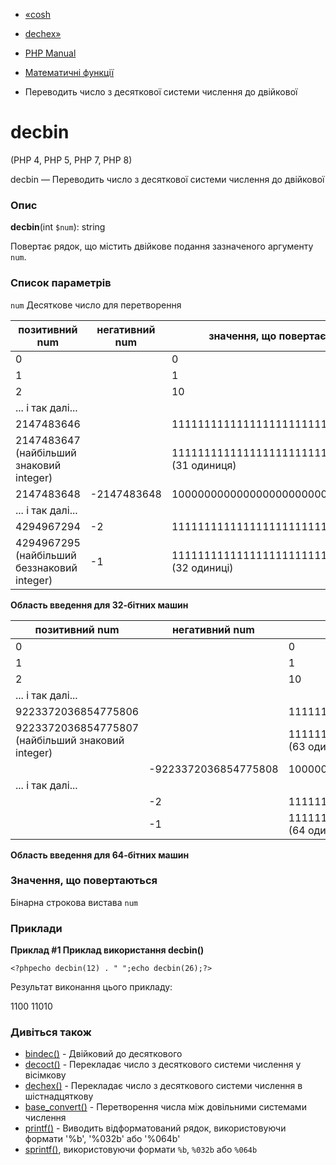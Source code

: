 - [«cosh](function.cosh.md)
- [dechex»](function.dechex.md)

- [PHP Manual](index.md)
- [Математичні функції](ref.math.md)
- Переводить число з десяткової системи числення до двійкової

# decbin

(PHP 4, PHP 5, PHP 7, PHP 8)

decbin — Переводить число з десяткової системи числення до двійкової

### Опис

**decbin**(int `$num`): string

Повертає рядок, що містить двійкове подання зазначеного
аргументу `num`.

### Список параметрів

`num`
Десяткове число для перетворення

| позитивний num                              | негативний num | значення, що повертається                      |
| ------------------------------------------- | -------------- | ---------------------------------------------- |
| 0                                           |                | 0                                              |
| 1                                           |                | 1                                              |
| 2                                           |                | 10                                             |
| ... і так далі...                           |                |                                                |
| 2147483646                                  |                | 11111111111111111111111111111111               |
| 2147483647 (найбільший знаковий integer)    |                | 11111111111111111111111111111111 (31 одиниця)  |
| 2147483648                                  | -2147483648    | 100000000000000000000000000000                 |
| ... і так далі...                           |                |                                                |
| 4294967294                                  | -2             | 111111111111111111111111111111111              |
| 4294967295 (найбільший беззнаковий integer) | -1             | 111111111111111111111111111111111 (32 одиниці) |

**Область введення для 32-бітних машин**

| позитивний num                                    | негативний num       | значення, що повертається                                                      |
| ------------------------------------------------- | -------------------- | ------------------------------------------------------------------------------ |
| 0                                                 |                      | 0                                                                              |
| 1                                                 |                      | 1                                                                              |
| 2                                                 |                      | 10                                                                             |
| ... і так далі...                                 |                      |                                                                                |
| 9223372036854775806                               |                      | 1111111111111111111111111111111111111111111111111111111111111111               |
| 9223372036854775807 (найбільший знаковий integer) |                      | 111111111111111111111111111111111111111111111111111111111111111 (63 одиниці)   |
|                                                   | -9223372036854775808 | 100000000000000000000000000000000000000000000000000000                         |
| ... і так далі...                                 |                      |                                                                                |
|                                                   | -2                   | 11111111111111111111111111111111111111111111111111111111111111111              |
|                                                   | -1                   | 11111111111111111111111111111111111111111111111111111111111111111 (64 одиниці) |

**Область введення для 64-бітних машин**

### Значення, що повертаються

Бінарна строкова вистава `num`

### Приклади

**Приклад #1 Приклад використання **decbin()****

`<?phpecho decbin(12) . "
";echo decbin(26);?> `

Результат виконання цього прикладу:

1100
11010

### Дивіться також

- [bindec()](function.bindec.md) - Двійковий до десяткового
- [decoct()](function.decoct.md) - Перекладає число з десяткового
системи числення у вісімкову
- [dechex()](function.dechex.md) - Перекладає число з десяткового
системи числення в шістнадцяткову
- [base_convert()](function.base-convert.md) - Перетворення числа
між довільними системами числення
- [printf()](function.printf.md) - Виводить відформатований рядок,
використовуючи формати '%b', '%032b' або '%064b'
- [sprintf()](function.sprintf.md), використовуючи формати `%b`, `%032b`
або `%064b`
